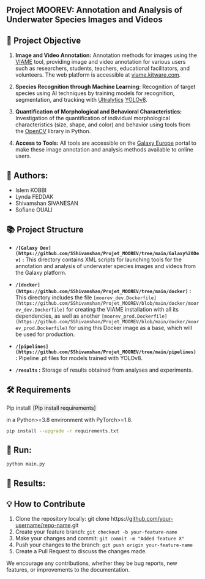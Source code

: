 ## Project MOOREV: Annotation and Analysis of Underwater Species Images and Videos

## 🎯 Project Objective
1. **Image and Video Annotation:** Annotation methods for images using the [VIAME](https://github.com/VIAME/VIAME?tab=readme-ov-file) tool, providing image and video annotation for various users such as researchers, students, teachers, educational facilitators, and volunteers. The web platform is accessible at [viame.kitware.com](https://viame.kitware.com/#/).

2. **Species Recognition through Machine Learning:** Recognition of target species using AI techniques by training models for recognition, segmentation, and tracking with [Ultralytics](https://www.ultralytics.com/fr/) [YOLOv8](https://github.com/ultralytics/ultralytics).

3. **Quantification of Morphological and Behavioral Characteristics:** Investigation of the quantification of individual morphological characteristics (size, shape, and color) and behavior using tools from the [OpenCV](https://opencv.org/) library in Python.

4. **Access to Tools:** All tools are accessible on the [Galaxy Europe](https://usegalaxy.eu/) portal to make these image annotation and analysis methods available to online users.

## 🤝 Authors:
- Islem KOBBI
- Lynda FEDDAK
- Shivamshan SIVANESAN
- Sofiane OUALI

## 📚 Project Structure

- **`/[Galaxy Dev](https://github.com/SShivamshan/Projet_MOOREV/tree/main/Galaxy%20Dev)` :** This directory contains XML scripts for launching tools for the annotation and analysis of underwater species images and videos from the Galaxy platform.

- **`/[docker](https://github.com/SShivamshan/Projet_MOOREV/tree/main/docker)` :** This directory includes the file `[moorev_dev.Dockerfile](https://github.com/SShivamshan/Projet_MOOREV/blob/main/docker/moorev_dev.Dockerfile)` for creating the VIAME installation with all its dependencies, as well as another `[moorev_prod.Dockerfile](https://github.com/SShivamshan/Projet_MOOREV/blob/main/docker/moorev_prod.Dockerfile)` for using this Docker image as a base, which will be used for production.

- **`/[pipelines](https://github.com/SShivamshan/Projet_MOOREV/tree/main/pipelines)` :** Pipeline .pt files for models trained with YOLOv8.

- **`/results` :** Storage of results obtained from analyses and experiments.

## 🛠 Requirements

Pip install <span style="background-color: #f2f2f2; padding: 2px; border-radius: 4px;">
  [<a href="https://github.com/SShivamshan/Projet_MOOREV/blob/main/requirements.txt" style="text-decoration: none; color: black;">Pip install requirements</a>]
</span>

 in a Python>=3.8 environment with PyTorch>=1.8.

```bash
pip install --upgrade -r requirements.txt
```

## 🚀 Run:
```bash
python main.py
```

## 🚀 Results:


## 💡 How to Contribute

1. Clone the repository locally: git clone https://[github.com/your-username/repo-name](https://github.com/SShivamshan/Projet_MOOREV).git
2. Create your feature branch: `git checkout -b your-feature-name`
3. Make your changes and commit: `git commit -m "Added feature X"`
4. Push your changes to the branch: `git push origin your-feature-name`
5. Create a Pull Request to discuss the changes made.

We encourage any contributions, whether they be bug reports, new features, or improvements to the documentation.


